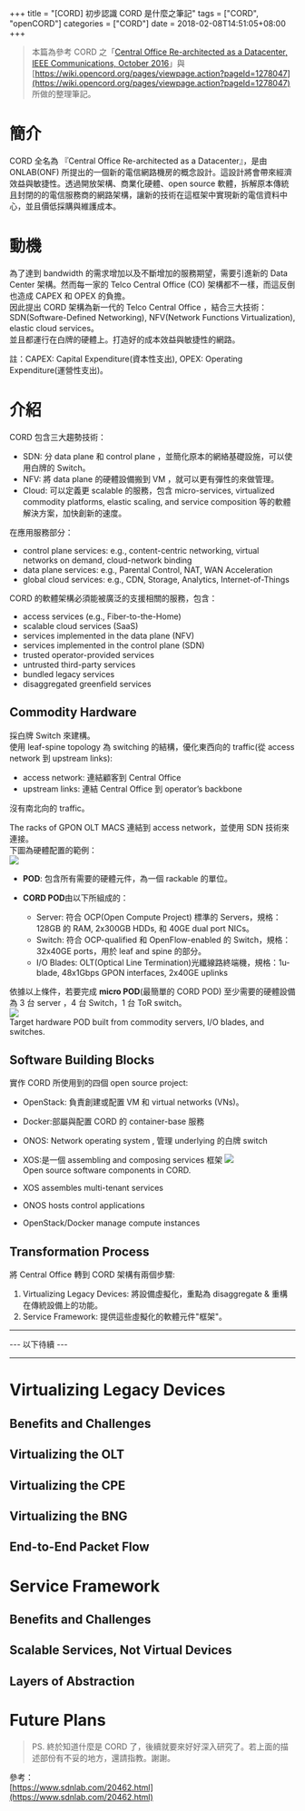 +++
title = "[CORD] 初步認識 CORD 是什麼之筆記"
tags = ["CORD", "openCORD"]
categories = ["CORD"]
date = 2018-02-08T14:51:05+08:00
+++

> 本篇為參考 CORD 之「[Central Office Re-architected as a Datacenter, IEEE Communications, October 2016](https://wiki.opencord.org/download/attachments/1278027/PETERSON_CORD.pdf?version=1&modificationDate=1477414840372&api=v2)」與 [https://wiki.opencord.org/pages/viewpage.action?pageId=1278047](https://wiki.opencord.org/pages/viewpage.action?pageId=1278047) 所做的整理筆記。
  
# 簡介

CORD 全名為 『Central Office Re-architected as a Datacenter』，是由 ONLAB(ONF) 所提出的一個新的電信網路機房的概念設計。這設計將會帶來經濟效益與敏捷性。透過開放架構、商業化硬體、open source 軟體，拆解原本傳統且封閉的的電信服務商的網路架構，讓新的技術在這框架中實現新的電信資料中心，並且價低採購與維護成本。  


# 動機
為了達到 bandwidth 的需求增加以及不斷增加的服務期望，需要引進新的 Data Center 架構。然而每一家的 Telco Central Office (CO) 架構都不一樣，而這反倒也造成 CAPEX 和 OPEX 的負擔。  
因此提出 CORD 架構為新一代的 Telco Central Office ，結合三大技術：SDN(Software-Defined Networking), NFV(Network Functions Virtualization), elastic cloud services。  
並且都運行在白牌的硬體上。打造好的成本效益與敏捷性的網路。  
  
註：CAPEX: Capital Expenditure(資本性支出), OPEX: Operating Expenditure(運營性支出)。  
  
# 介紹

CORD 包含三大趨勢技術：  

- SDN: 分 data plane 和 control plane ，並簡化原本的網絡基礎設施，可以使用白牌的 Switch。
- NFV: 將 data plane 的硬體設備搬到 VM ，就可以更有彈性的來做管理。
- Cloud: 可以定義更 scalable 的服務，包含 micro-services, virtualized commodity platforms, elastic scaling, and service composition 等的軟體解決方案，加快創新的速度。
  
在應用服務部分：  

- control plane services: e.g., content-centric networking, virtual networks on demand, cloud-network binding
- data plane services: e.g., Parental Control, NAT, WAN Acceleration
- global cloud services: e.g., CDN, Storage, Analytics, Internet-of-Things
  
CORD 的軟體架構必須能被廣泛的支援相關的服務，包含：  

- access services (e.g., Fiber-to-the-Home)
- scalable cloud services (SaaS)
- services implemented in the data plane (NFV)
- services implemented in the control plane (SDN)
- trusted operator-provided services
- untrusted third-party services
- bundled legacy services
- disaggregated greenfield services

## Commodity Hardware
採白牌 Switch 來建構。  
使用 leaf-spine topology 為 switching 的結構，優化東西向的 traffic(從 access network 到 upstream links):  

- access network: 連結顧客到 Central Office
- upstream links: 連結 Central Office 到 operator’s backbone
  
沒有南北向的 traffic。  
  
The racks of GPON OLT MACS 連結到 access network，並使用 SDN 技術來連接。  
下圖為硬體配置的範例：  
![](https://lh3.googleusercontent.com/ThJ5Uhi8sTAzsJelMCBf3mdu2DaPzzUoQQ_V0UDjVI-FI5ddm-EU5DLfvGyuj2_BGH1Ss6EEyn9ZuJyngHhmu4Q7qg4e9TFzcgsBfCxmc6zWX3TM4lpz2L8BJcm01B5boqHGH5_y)


- **POD**: 包含所有需要的硬體元件，為一個 rackable 的單位。

- **CORD POD**由以下所組成的：
    - Server: 符合 OCP(Open Compute Project) 標準的 Servers，規格：128GB 的 RAM, 2x300GB HDDs, 和 40GE dual port NICs。
    - Switch: 符合 OCP-qualified 和 OpenFlow-enabled 的 Switch，規格：32x40GE ports，用於 leaf and spine 的部分。
    - I/O Blades: OLT(Optical Line Termination)光纖線路終端機，規格：1u-blade, 48x1Gbps GPON interfaces, 2x40GE uplinks

依據以上條件，若要完成 **micro POD**(最簡單的 CORD POD) 至少需要的硬體設備為 3 台 server ，4 台 Switch，1 台 ToR switch。  
![](https://i.imgur.com/zSP3OEc.png)  
Target hardware POD built from commodity servers, I/O blades, and switches.  
  
## Software Building Blocks

實作 CORD 所使用到的四個 open source project:  

- OpenStack: 負責創建或配置 VM 和 virtual networks (VNs)。
- Docker:部屬與配置 CORD 的 container-base 服務
- ONOS: Network operating system , 管理 underlying 的白牌 switch 
- XOS:是一個 assembling and composing services 框架
![](https://i.imgur.com/LqhYBxj.png)  
Open source software components in CORD.  

- XOS assembles multi-tenant services
- ONOS hosts control applications
- OpenStack/Docker manage compute instances

## Transformation Process
將  Central Office 轉到 CORD 架構有兩個步驟:  
1. Virtualizing Legacy Devices: 將設備虛擬化，重點為 disaggregate & 重構在傳統設備上的功能。
2. Service Framework: 提供這些虛擬化的軟體元件"框架"。

---
--- 以下待續 ---

---
# Virtualizing Legacy Devices 
## Benefits and Challenges

## Virtualizing the OLT

## Virtualizing the CPE

## Virtualizing the BNG

## End-to-End Packet Flow

# Service Framework
## Benefits and Challenges

## Scalable Services, Not Virtual Devices

## Layers of Abstraction

# Future Plans

  
> PS. 終於知道什麼是 CORD 了，後續就要來好好深入研究了。若上面的描述部份有不妥的地方，還請指教。謝謝。
  
參考：  
[https://www.sdnlab.com/20462.html](https://www.sdnlab.com/20462.html)

